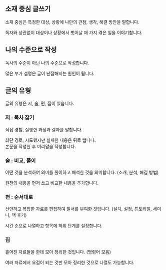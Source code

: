 ## 소재 중심 글쓰기

소재 중심은 특정한 대상, 상황에 나만의 관점, 생각, 해결 방안을 말합니다.

독자와 상관없이 대상이나 상황에서 벗어날 때 가지 겪은 일을 이야기합니다.

## 나의 수준으로 작성

독사의 수준이 아닌 나의 수준으로 작성합니다.

많은 부가 설명은 글이 난잡해지는 원인이 됩니다.

## 글의 유형

글의 유형은 저, 술, 편, 집이 있습니다.

### 저 : 목차 잡기

직접 경험, 실행한 과정과 결과를 말합니다.

최단 경로, 시도했지만 실패한 내용은 뒤로 뺍니다.  
본문을 작성한 후 머리말을 작성합니다.

### 술 : 비교, 풀이

어떤 것을 분석하여 의미를 풀이하고 해석한 것을 의미합니다. (소개, 분석, 해결 방법)

원전의 내용을 먼저 쓰고 비교한 내용을 추가합니다.

### 편 : 순서대로

산만하고 복잡한 자료를 편집하여 질서를 부여한 것입니다. (설치, 설정, 튜토리얼, 세미나, 책 후기)

시간 순으로 나열하고 항목에 하위 단계를 설정합니다.

### 집

흩어진 자료들을 한데 모아 정리한 것입니다. (명령어 모음)

여러 자료에서 요점이 되는 것만 모아 정리한 것으로 나열도 가능합니다.
